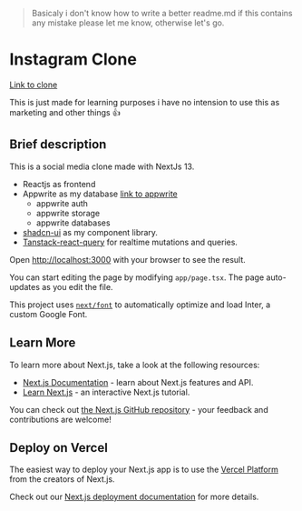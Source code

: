 > Basicaly i don't know how to write a better readme.md if this contains any mistake please let me know, otherwise let's go.

# Instagram Clone 
[Link to clone](https://instagram-clone-zeddxx.vercel.app)

This is just made for learning purposes i have no intension to use this as marketing and other things 👍

## Brief description

This is a social media clone made with NextJs 13.
- Reactjs as frontend
- Appwrite as my database [link to appwrite](https://www.appwrite.io)
    - appwrite auth
    - appwrite storage
    - appwrite databases
- [shadcn-ui](https://ui.shadcn.com) as my component library.
- [Tanstack-react-query](https://tanstack.com) for realtime mutations and queries.

Open [http://localhost:3000](http://localhost:3000) with your browser to see the result.

You can start editing the page by modifying `app/page.tsx`. The page auto-updates as you edit the file.

This project uses [`next/font`](https://nextjs.org/docs/basic-features/font-optimization) to automatically optimize and load Inter, a custom Google Font.

## Learn More

To learn more about Next.js, take a look at the following resources:

- [Next.js Documentation](https://nextjs.org/docs) - learn about Next.js features and API.
- [Learn Next.js](https://nextjs.org/learn) - an interactive Next.js tutorial.

You can check out [the Next.js GitHub repository](https://github.com/vercel/next.js/) - your feedback and contributions are welcome!

## Deploy on Vercel

The easiest way to deploy your Next.js app is to use the [Vercel Platform](https://vercel.com/new?utm_medium=default-template&filter=next.js&utm_source=create-next-app&utm_campaign=create-next-app-readme) from the creators of Next.js.

Check out our [Next.js deployment documentation](https://nextjs.org/docs/deployment) for more details.

